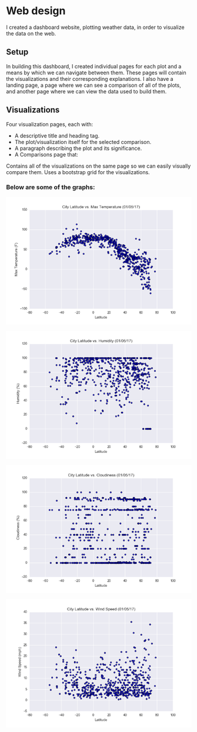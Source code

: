 
# Web design

I created a dashboard website, plotting weather data, in order to visualize the data on the web.

## Setup
In building this dashboard, I created individual pages for each plot and a means by which we can navigate between them. These pages will contain the visualizations and their corresponding explanations. I also have a landing page, a page where we can see a comparison of all of the plots, and another page where we can view the data used to build them.


## Visualizations 
Four visualization pages, each with:

* A descriptive title and heading tag.
* The plot/visualization itself for the selected comparison.
* A paragraph describing the plot and its significance.
* A Comparisons page that:

Contains all of the visualizations on the same page so we can easily visually compare them.
Uses a bootstrap grid for the visualizations.



### Below are some of the graphs:


![graph 1](https://github.com/jacarroll232/Web-design/blob/master/Fig1.png)

![graph 2](https://github.com/jacarroll232/Web-design/blob/master/Fig2.png)

![graph 3](https://github.com/jacarroll232/Web-design/blob/master/Fig3.png)

![graph 4](https://github.com/jacarroll232/Web-design/blob/master/Fig4.png)





